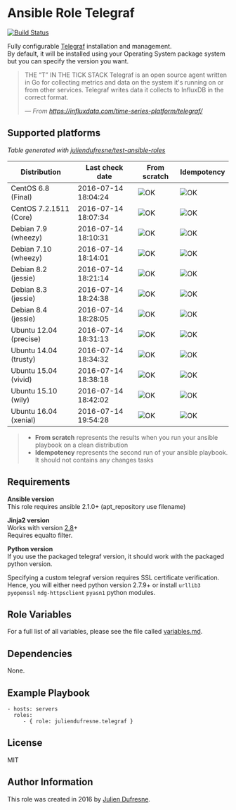 Ansible Role Telegraf
=====================

[![Build Status](https://travis-ci.org/juliendufresne/ansible-role-telegraf.svg?branch=master)](https://travis-ci.org/juliendufresne/ansible-role-telegraf)

Fully configurable [Telegraf](https://influxdata.com/time-series-platform/telegraf/) installation and management.  
By default, it will be installed using your Operating System package 
system but you can specify the version you want.

> THE “T” IN THE TICK STACK
> Telegraf is an open source agent written in Go for collecting metrics and data on the system it's running on or from other services. Telegraf writes data it collects to InfluxDB in the correct format.
> 
> — _From https://influxdata.com/time-series-platform/telegraf/_

Supported platforms
-------------------

_Table generated with [juliendufresne/test-ansible-roles](https://github.com/juliendufresne/test-ansible-roles)_

| Distribution           | Last check date     | From scratch    | Idempotency |
| ---------------------- | ------------------- | --------------- | ----------- |
| CentOS 6.8 (Final)     | 2016-07-14 18:04:24 | ![OK](https://img.shields.io/badge/status-pass-brightgreen.svg) | ![OK](https://img.shields.io/badge/status-pass-brightgreen.svg)  |
| CentOS 7.2.1511 (Core) | 2016-07-14 18:07:34 | ![OK](https://img.shields.io/badge/status-pass-brightgreen.svg) | ![OK](https://img.shields.io/badge/status-pass-brightgreen.svg)  |
| Debian 7.9 (wheezy)    | 2016-07-14 18:10:31 | ![OK](https://img.shields.io/badge/status-pass-brightgreen.svg) | ![OK](https://img.shields.io/badge/status-pass-brightgreen.svg)  |
| Debian 7.10 (wheezy)   | 2016-07-14 18:14:01 | ![OK](https://img.shields.io/badge/status-pass-brightgreen.svg) | ![OK](https://img.shields.io/badge/status-pass-brightgreen.svg)  |
| Debian 8.2 (jessie)    | 2016-07-14 18:21:14 | ![OK](https://img.shields.io/badge/status-pass-brightgreen.svg) | ![OK](https://img.shields.io/badge/status-pass-brightgreen.svg)  |
| Debian 8.3 (jessie)    | 2016-07-14 18:24:38 | ![OK](https://img.shields.io/badge/status-pass-brightgreen.svg) | ![OK](https://img.shields.io/badge/status-pass-brightgreen.svg)  |
| Debian 8.4 (jessie)    | 2016-07-14 18:28:05 | ![OK](https://img.shields.io/badge/status-pass-brightgreen.svg) | ![OK](https://img.shields.io/badge/status-pass-brightgreen.svg)  |
| Ubuntu 12.04 (precise) | 2016-07-14 18:31:13 | ![OK](https://img.shields.io/badge/status-pass-brightgreen.svg) | ![OK](https://img.shields.io/badge/status-pass-brightgreen.svg)  |
| Ubuntu 14.04 (trusty)  | 2016-07-14 18:34:32 | ![OK](https://img.shields.io/badge/status-pass-brightgreen.svg) | ![OK](https://img.shields.io/badge/status-pass-brightgreen.svg)  |
| Ubuntu 15.04 (vivid)   | 2016-07-14 18:38:18 | ![OK](https://img.shields.io/badge/status-pass-brightgreen.svg) | ![OK](https://img.shields.io/badge/status-pass-brightgreen.svg)  |
| Ubuntu 15.10 (wily)    | 2016-07-14 18:42:02 | ![OK](https://img.shields.io/badge/status-pass-brightgreen.svg) | ![OK](https://img.shields.io/badge/status-pass-brightgreen.svg)  |
| Ubuntu 16.04 (xenial)  | 2016-07-14 19:54:28 | ![OK](https://img.shields.io/badge/status-pass-brightgreen.svg) | ![OK](https://img.shields.io/badge/status-pass-brightgreen.svg)  |

> * **From scratch** represents the results when you run your ansible playbook on a clean distribution
> * **Idempotency** represents the second run of your ansible playbook. It should not contains any changes tasks


Requirements
------------

**Ansible version**  
This role requires ansible 2.1.0+ (apt_repository use filename)  

**Jinja2 version**  
Works with version [2.8](http://jinja.pocoo.org/docs/dev/changelog/#version-2-8)+  
Requires equalto filter.

**Python version**  
If you use the packaged telegraf version, it should work with the packaged python version.

Specifying a custom telegraf version requires SSL certificate verification.  
Hence, you will either need python version 2.7.9+ or install `urllib3` 
`pyopenssl` `ndg-httpsclient` `pyasn1` python modules.

Role Variables
--------------

For a full list of all variables, please see the file called [variables.md](docs/variables.md).

Dependencies
------------

None.

Example Playbook
----------------

    - hosts: servers
      roles:
         - { role: juliendufresne.telegraf }

License
-------

MIT

Author Information
------------------

This role was created in 2016 by [Julien Dufresne](http://www.juliendufresne.fr).
